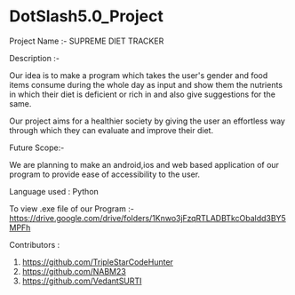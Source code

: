 # DotSlash5.0_Project

Project Name :- SUPREME DIET TRACKER 

Description :-

Our idea is to make a program which takes the user's gender and food items consume during the whole day as input and show them the nutrients in which their diet is deficient or rich in and also give suggestions for the same.

Our project aims for a healthier society by giving the user an effortless way through which they can evaluate and improve their diet.

Future Scope:-

We are planning to make an android,ios and web based application of our program to provide ease of accessibility to the user. 

Language used : Python 

To view .exe file of our Program :-
https://drive.google.com/drive/folders/1Knwo3jFzqRTLADBTkcObaldd3BY5MPFh

Contributors : 

1. https://github.com/TripleStarCodeHunter
2. https://github.com/NABM23
3. https://github.com/VedantSURTI
